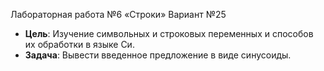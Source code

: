 Лабораторная работа №6 «Строки» Вариант №25
- **Цель**: Изучение символьных и строковых переменных и способов их  обработки в языке Си.
- **Задача**: Вывести введенное предложение в виде синусоиды.
